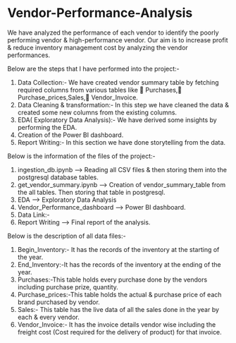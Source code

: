 # Vendor-Performance-Analysis
We have analyzed the performance of each vendor to identify the poorly performing vendor & high-performance vendor. 
Our aim is to increase profit & reduce inventory management cost by analyzing the vendor performances.

Below are the steps that I have performed into the project:-

1. Data Collection:- We have created vendor summary table by fetching required columns from various tables like 	Purchases,	Purchase_prices,Sales,	Vendor_Invoice.
2. Data Cleaning & transformation:- In this step we have cleaned the data & created some new columns from the existing columns.
3. EDA( Exploratory Data Analysis):- We have derived some insights by performing the EDA.
4. Creation of the Power BI dashboard.
5. Report Writing:- In this section we have done storytelling from the data.

Below is the information of the files of the project:-

1. ingestion_db.ipynb --> Reading all CSV files & then storing them into the postgresql database tables.
2. get_vendor_summary.ipynb --> Creation of vendor_summary_table from the all tables. Then storing that table in postgresql.
3. EDA --> Exploratory Data Analysis
4. Vendor_Performance_dashboard --> Power BI dashboard.
5. Data Link:- 
6. Report Writing --> Final report of the analysis. 
   
Below is the description of all data files:-

1. Begin_Inventory:- It has the records of the inventory at the starting of the year.
2. End_Inventory:-It has the records of the inventory at the ending of the year.
3. Purchases:-This table holds every purchase done by the vendors including purchase prize, quantity.
4. Purchase_prices:-This table holds the actual & purchase price of each brand purchased by vendor.
5. Sales:- This table has the live data of all the sales done in the year by each & every vendor.
6. Vendor_Invoice:- It has the invoice details vendor wise including the freight cost (Cost required for the delivery of product) for that invoice. 
